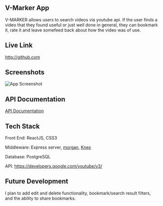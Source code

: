 ## V-Marker App
V-MARKER allows users to search videos via youtube api. If the user finds a video that they found useful or just well done in general, they can bookmark it, rate it and leave somefeed back about how the video was of use. 


## Live Link
http://github.com 

## Screenshots
![App Screenshot](https://i.imgur.com/oq0kxPO.png)

## API Documentation
[API Documentation](https://github.com/quonn-bernard/Video-Marker-Server)

## Tech Stack
Front End: ReactJS, CSS3

Middleware: Express server, [morgan](https://www.npmjs.com/package/morgan/v/1.1.1), [Knex](https://knexjs.org/)

Database: PostgreSQL

API: https://developers.google.com/youtube/v3/ 

## Future Development
I plan to add edit and delete functionality, bookmark/search result filters, and the ability to share bookmarks.



